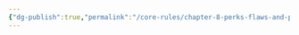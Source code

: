 ```yaml
---
{"dg-publish":true,"permalink":"/core-rules/chapter-8-perks-flaws-and-points/perks-list/trait/defenses/claws/"}
---
```

